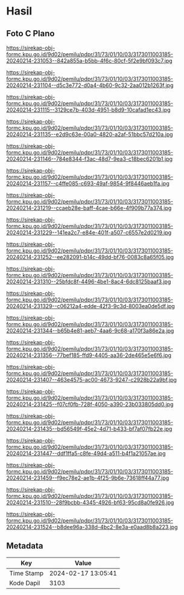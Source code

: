 # Hasil

## Foto C Plano

https://sirekap-obj-formc.kpu.go.id/9d02/pemilu/pdpr/31/73/01/10/03/3173011003185-20240214-231053--842a855a-b5bb-4f6c-80cf-5f2e9bf093c7.jpg

https://sirekap-obj-formc.kpu.go.id/9d02/pemilu/pdpr/31/73/01/10/03/3173011003185-20240214-231104--d5c3e772-d0a4-4b60-9c32-2aa012b1263f.jpg

https://sirekap-obj-formc.kpu.go.id/9d02/pemilu/pdpr/31/73/01/10/03/3173011003185-20240214-231115--3129ce7b-403d-4951-b8d9-10cafad1ec43.jpg

https://sirekap-obj-formc.kpu.go.id/9d02/pemilu/pdpr/31/73/01/10/03/3173011003185-20240214-231135--e2d9c63e-00a0-4820-a2af-51bbc57d210a.jpg

https://sirekap-obj-formc.kpu.go.id/9d02/pemilu/pdpr/31/73/01/10/03/3173011003185-20240214-231146--784e8344-f3ac-48d7-9ea3-c18bec6201b1.jpg

https://sirekap-obj-formc.kpu.go.id/9d02/pemilu/pdpr/31/73/01/10/03/3173011003185-20240214-231157--c4ffe085-c693-49af-9854-9f8446aeb1fa.jpg

https://sirekap-obj-formc.kpu.go.id/9d02/pemilu/pdpr/31/73/01/10/03/3173011003185-20240214-231219--ccaeb28e-baff-4cae-b66e-4f909b77a374.jpg

https://sirekap-obj-formc.kpu.go.id/9d02/pemilu/pdpr/31/73/01/10/03/3173011003185-20240214-231229--141ea2c7-e84e-401f-a507-c6557e2d0219.jpg

https://sirekap-obj-formc.kpu.go.id/9d02/pemilu/pdpr/31/73/01/10/03/3173011003185-20240214-231252--ee282091-b14c-49dd-bf76-0083c8a65f05.jpg

https://sirekap-obj-formc.kpu.go.id/9d02/pemilu/pdpr/31/73/01/10/03/3173011003185-20240214-231310--25bfdc8f-4496-4be1-8ac4-6dc8125baaf3.jpg

https://sirekap-obj-formc.kpu.go.id/9d02/pemilu/pdpr/31/73/01/10/03/3173011003185-20240214-231329--c06212a4-edde-42f3-9c3d-8003ea0de5df.jpg

https://sirekap-obj-formc.kpu.go.id/9d02/pemilu/pdpr/31/73/01/10/03/3173011003185-20240214-231344--b65b4e81-aeb7-4aa6-9c68-a170f3a86e2a.jpg

https://sirekap-obj-formc.kpu.go.id/9d02/pemilu/pdpr/31/73/01/10/03/3173011003185-20240214-231356--77bef185-ffd9-4405-aa36-2de465e5e6f6.jpg

https://sirekap-obj-formc.kpu.go.id/9d02/pemilu/pdpr/31/73/01/10/03/3173011003185-20240214-231407--463e4575-ac00-4673-9247-c2928b22a9bf.jpg

https://sirekap-obj-formc.kpu.go.id/9d02/pemilu/pdpr/31/73/01/10/03/3173011003185-20240214-231425--f07cf0fb-728f-4050-a390-23b033805dd0.jpg

https://sirekap-obj-formc.kpu.go.id/9d02/pemilu/pdpr/31/73/01/10/03/3173011003185-20240214-231435--bd56549f-45e2-4d71-b433-bf7af07fb22e.jpg

https://sirekap-obj-formc.kpu.go.id/9d02/pemilu/pdpr/31/73/01/10/03/3173011003185-20240214-231447--ddf1ffa5-c8fe-49d4-a511-b4f1a21057ae.jpg

https://sirekap-obj-formc.kpu.go.id/9d02/pemilu/pdpr/31/73/01/10/03/3173011003185-20240214-231459--f9ec78e2-ae1b-4f25-9b6e-73618ff44a77.jpg

https://sirekap-obj-formc.kpu.go.id/9d02/pemilu/pdpr/31/73/01/10/03/3173011003185-20240214-231510--28f9bcbb-4345-4926-bf63-95cd8a0fe926.jpg

https://sirekap-obj-formc.kpu.go.id/9d02/pemilu/pdpr/31/73/01/10/03/3173011003185-20240214-231524--b8dee96a-338d-4bc2-8e3a-e0aad8b8a223.jpg


## Metadata

| Key        | Value               |
| ---------- | ------------------- |
| Time Stamp | 2024-02-17 13:05:41 |
| Kode Dapil | 3103                |



